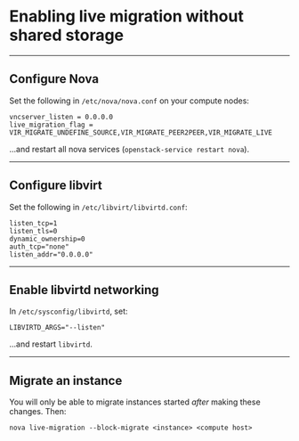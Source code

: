 # Enabling live migration without shared storage

---

## Configure Nova

Set the following in `/etc/nova/nova.conf` on your compute nodes:

    vncserver_listen = 0.0.0.0
    live_migration_flag = VIR_MIGRATE_UNDEFINE_SOURCE,VIR_MIGRATE_PEER2PEER,VIR_MIGRATE_LIVE

...and restart all nova services (`openstack-service restart nova`).

---

## Configure libvirt

Set the following in `/etc/libvirt/libvirtd.conf`:

    listen_tcp=1
    listen_tls=0
    dynamic_ownership=0
    auth_tcp="none"
    listen_addr="0.0.0.0"

---

## Enable libvirtd networking

In `/etc/sysconfig/libvirtd`, set:

    LIBVIRTD_ARGS="--listen"

...and restart `libvirtd`.

---

## Migrate an instance

You will only be able to migrate instances started *after* making
these changes.  Then:

    nova live-migration --block-migrate <instance> <compute host>

